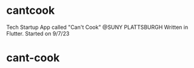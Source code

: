 # cantcook

Tech Startup App called "Can't Cook" @SUNY PLATTSBURGH
Written in Flutter. Started on 9/7/23

# cant-cook
